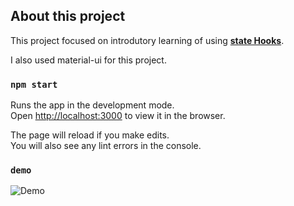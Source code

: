 ## About this project

This project focused on introdutory learning of using **[state Hooks](https://github.com/jendhordejan/LikeCounter-Time-to-learn-state-Hooks/blob/master/src/component/LikeCounter.js)**.

I also used material-ui for this project.


### `npm start`

Runs the app in the development mode.<br />
Open [http://localhost:3000](http://localhost:3000) to view it in the browser.

The page will reload if you make edits.<br />
You will also see any lint errors in the console.


### `demo`


![Demo](https://raw.githubusercontent.com/jendhordejan/LikeCounter-Time-to-learn-state-Hooks/master/demo/learnHooks.gif)

